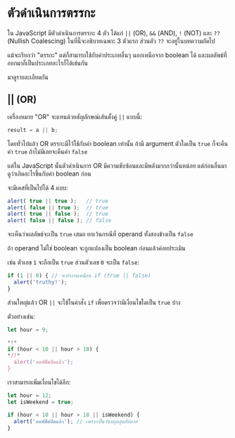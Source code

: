 # ตัวดำเนินการตรรกะ 

ใน JavaScript มีตัวดำเนินการตรรกะ 4 ตัว ได้แก่ `||` (OR), `&&` (AND), `!` (NOT) และ `??` (Nullish Coalescing) ในที่นี้จะอธิบายเฉพาะ 3 ตัวแรก ส่วนตัว `??` จะอยู่ในบทความถัดไป

แม้จะเรียกว่า "ตรรกะ" แต่ก็สามารถใช้กับค่าประเภทอื่นๆ นอกเหนือจาก boolean ได้ และผลลัพธ์ที่ออกมาก็เป็นประเภทอะไรก็ได้เช่นกัน

มาดูรายละเอียดกัน

## || (OR)

เครื่องหมาย "OR" จะแทนด้วยสัญลักษณ์เส้นตั้งคู่ `||` แบบนี้:

```js
result = a || b;
```

โดยทั่วไปแล้ว OR ตรรกะมีไว้ใช้กับค่า boolean เท่านั้น ถ้ามี argument ตัวใดเป็น `true` ก็จะคืนค่า `true` ถ้าไม่มีเลยจะคืนค่า `false`

แต่ใน JavaScript นั้นตัวดำเนินการ OR มีความซับซ้อนและมีพลังมากกว่านั้นหน่อย แต่ก่อนอื่นมาดูว่าเกิดอะไรขึ้นกับค่า boolean ก่อน

จะมีเคสที่เป็นไปได้ 4 แบบ:

```js run
alert( true || true );   // true
alert( false || true );  // true
alert( true || false );  // true
alert( false || false ); // false  
```

จะเห็นว่าผลลัพธ์จะเป็น `true` เสมอ ยกเว้นกรณีที่ operand ทั้งสองข้างเป็น `false`

ถ้า operand ไม่ใช่ boolean จะถูกแปลงเป็น boolean ก่อนแล้วค่อยประเมิน

เช่น ตัวเลข `1` จะถือเป็น `true` ส่วนตัวเลข `0` จะเป็น `false`:

```js run
if (1 || 0) { // จะทำงานเหมือน if (true || false)
  alert('truthy!');
}
```

ส่วนใหญ่แล้ว OR `||` จะใช้ในคำสั่ง `if` เพื่อตรวจว่ามีเงื่อนไขใดเป็น `true` บ้าง

ตัวอย่างเช่น:

```js run
let hour = 9;

*!*
if (hour < 10 || hour > 18) {
*/!*
  alert('ออฟฟิศปิดแล้ว');  
}
```

เราสามารถเพิ่มเงื่อนไขได้อีก:

```js run
let hour = 12;
let isWeekend = true;

if (hour < 10 || hour > 18 || isWeekend) {
  alert('ออฟฟิศปิดแล้ว'); // เพราะเป็นวันหยุดสุดสัปดาห์  
}
```